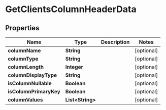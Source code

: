 
# GetClientsColumnHeaderData

## Properties
Name | Type | Description | Notes
------------ | ------------- | ------------- | -------------
**columnName** | **String** |  |  [optional]
**columnType** | **String** |  |  [optional]
**columnLength** | **Integer** |  |  [optional]
**columnDisplayType** | **String** |  |  [optional]
**isColumnNullable** | **Boolean** |  |  [optional]
**isColumnPrimaryKey** | **Boolean** |  |  [optional]
**columnValues** | **List&lt;String&gt;** |  |  [optional]



